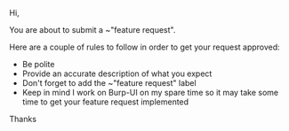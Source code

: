 Hi,

You are about to submit a ~"feature request".

Here are a couple of rules to follow in order to get your request approved:

- Be polite
- Provide an accurate description of what you expect
- Don't forget to add the ~"feature request" label
- Keep in mind I work on Burp-UI on my spare time so it may take some time to
  get your feature request implemented

Thanks
